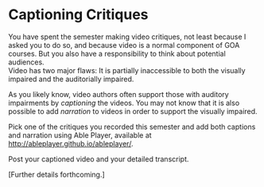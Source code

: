 Captioning Critiques
====================

You have spent the semester making video critiques, not least because I
asked you to do so, and because video is a normal component of GOA courses.
But you also have a responsibility to think about potential audiences.  
Video has two major flaws: It is partially inaccessible to both the visually
impaired and the auditorially impaired.

As you likely know, video authors often support those with auditory
impairments by *captioning* the videos.  You may not know that it is
also possible to add *narration* to videos in order to support the visually
impaired.

Pick one of the critiques you recorded this semester and add both captions
and narration using Able Player, available at 
<http://ableplayer.github.io/ableplayer/>.

Post your captioned video and your detailed transcript.

[Further details forthcoming.]
